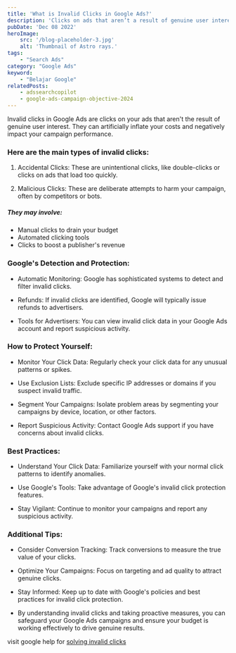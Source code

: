 ```yaml
---
title: 'What is Invalid Clicks in Google Ads?'
description: 'Clicks on ads that aren’t a result of genuine user interest, including intentionally fraudulent traffic and accidental or duplicate clicks.'
pubDate: 'Dec 08 2022'
heroImage: 
    src: '/blog-placeholder-3.jpg'
    alt: 'Thumbnail of Astro rays.'
tags: 
    - "Search Ads"
category: "Google Ads"
keyword: 
    - "Belajar Google"
relatedPosts:
    - adssearchcopilot
    - google-ads-campaign-objective-2024
---
```


Invalid clicks in Google Ads are clicks on your ads that aren't the result of genuine user interest. They can artificially inflate your costs and negatively impact your campaign performance.

### Here are the main types of invalid clicks:

1. Accidental Clicks: These are unintentional clicks, like double-clicks or clicks on ads that load too quickly.

2. Malicious Clicks: These are deliberate attempts to harm your campaign, often by competitors or bots.

##### They may involve:
* Manual clicks to drain your budget
* Automated clicking tools
* Clicks to boost a publisher's revenue

### Google's Detection and Protection:

* Automatic Monitoring: Google has sophisticated systems to detect and filter invalid clicks.

* Refunds: If invalid clicks are identified, Google will typically issue refunds to advertisers.

* Tools for Advertisers: You can view invalid click data in your Google Ads account and report suspicious activity.

### How to Protect Yourself:

*  Monitor Your Click Data: Regularly check your click data for any unusual patterns or spikes.

* Use Exclusion Lists: Exclude specific IP addresses or domains if you suspect invalid traffic.

* Segment Your Campaigns: Isolate problem areas by segmenting your campaigns by device, location, or other factors.

* Report Suspicious Activity: Contact Google Ads support if you have concerns about invalid clicks.

### Best Practices:

* Understand Your Click Data: Familiarize yourself with your normal click patterns to identify anomalies.

* Use Google's Tools: Take advantage of Google's invalid click protection features.

* Stay Vigilant: Continue to monitor your campaigns and report any suspicious activity.

### Additional Tips:

* Consider Conversion Tracking: Track conversions to measure the true value of your clicks.

* Optimize Your Campaigns: Focus on targeting and ad quality to attract genuine clicks.

* Stay Informed: Keep up to date with Google's policies and best practices for invalid click protection.

* By understanding invalid clicks and taking proactive measures, you can safeguard your Google Ads campaigns and ensure your budget is working effectively to drive genuine results.

visit google help for [solving invalid clicks](https://support.google.com/google-ads/troubleshooter/2557048?sjid=6995357965478073122-AP 'Troubleshooting invalid clicks')